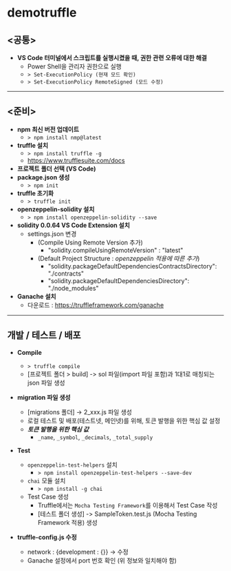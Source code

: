 # demotruffle

<h2><공통></h2>  

- **VS Code 터미널에서 스크립트를 실행시켰을 때, 권한 관련 오류에 대한 해결**
  - Power Shell을 관리자 권한으로 실행
  - ```> Set-ExecutionPolicy (현재 모드 확인)```
  - ```> Set-ExecutionPolicy RemoteSigned (모드 수정)```

---

<h2><준비></h2>

- **npm 최신 버전 업데이트**
  - ```> npm install nmp@latest```
- **truffle 설치**
  - ```> npm install truffle -g```
  - https://www.trufflesuite.com/docs
- **프로젝트 폴더 선택 (VS Code)**
- **package.json 생성**
  - ```> npm init```
- **truffle 초기화**
  - ```> truffle init```
- **openzeppelin-solidity 설치**
  - ```> npm install openzeppelin-solidity --save```
- **solidity 0.0.64 VS Code Extension 설치**
  - settings.json 변경
    - (Compile Using Remote Version 추가)
      - "solidity.compileUsingRemoteVersion" : "latest"
    - (Default Project Structure : _openzeppelin 적용에 따른 추가_)
      - "solidity.packageDefaultDependenciesContractsDirectory": "./contracts"
      - "solidity.packageDefaultDependenciesDirectory": "./node_modules"
- **Ganache 설치**
  - 다운로드 : https://truffleframework.com/ganache
  
--- 
  
<h2>개발 / 테스트 / 배포</h2>

- **Compile**
  - ```> truffle compile```
  - [프로젝트 폴더 > build] -> sol 파일(import 파일 포함)과 1대1로 매칭되는 json 파일 생성
- **migration 파일 생성**
  - [migrations 폴더] -> 2_xxx.js 파일 생성
  - 로컬 테스트 및 배포(테스트넷, 메인넷)를 위해, 토큰 발행을 위한 핵심 값 설정
  - **_토큰 발행을 위한 핵심 값_**
    - `_name`, `_symbol`, `_decimals`, `_total_supply`
- **Test** 
  - `openzeppelin-test-helpers` 설치
    - ```> npm install openzeppelin-test-helpers --save-dev```
  - `chai` 모듈 설치
    - ```> npm install -g chai```
  - Test Case 생성
    - Truffle에서는 `Mocha Testing Framework`를 이용해서 Test Case 작성
    - [테스트 폴더 생성] -> SampleToken.test.js (Mocha Testing Framework 적용) 생성
    
  
  
- **truffle-config.js 수정**
  - network : {development : {}} -> 수정
  - Ganache 설정에서 port 번호 확인 (위 정보와 일치해야 함)
